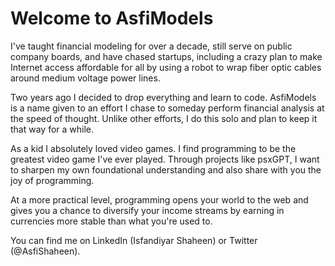 # Welcome to AsfiModels

I've taught financial modeling for over a decade, still serve on public company boards, and have chased startups, including a crazy plan to make Internet access affordable for all by using a robot to wrap fiber optic cables around medium voltage power lines.

Two years ago I decided to drop everything and learn to code. AsfiModels is a name given to an effort I chase to someday perform financial analysis at the speed of thought. Unlike other efforts,  I do this solo and plan to keep it that way for a while.

As a kid I absolutely loved video games. I find programming to be the greatest video game I've ever played. Through projects like psxGPT, I want to sharpen my own foundational understanding and also share with you the joy of programming.

At a more practical level, programming opens your world to the web and gives you a chance to diversify your income streams by earning in currencies more stable than what you're used to.

You can find me on LinkedIn (Isfandiyar Shaheen) or Twitter (@AsfiShaheen). 